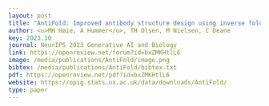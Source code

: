 ```yaml
--- 
layout: post
title: "AntiFold: Improved antibody structure design using inverse folding"
author: <u>MH Høie, A Hummer</u>, TH Olsen, M Nielsen, C Deane
key: 2023.10
journal: NeurIPS 2023 Generative AI and Biology
link: https://openreview.net/forum?id=bxZMKHtlL6
image: /media/publications/AntiFold/image.png
bibtex: /media/publications/AntiFold/bibtex.txt
pdf: https://openreview.net/pdf?id=bxZMKHtlL6
website: https://opig.stats.ox.ac.uk/data/downloads/AntiFold/
type: paper
---
```

